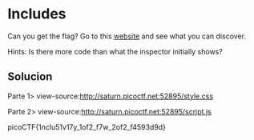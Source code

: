 # Includes
Can you get the flag? Go to this [website](http://saturn.picoctf.net:52895/) and see what you can discover.

Hints: Is there more code than what the inspector initially shows?

## Solucion
Parte 1>
view-source:http://saturn.picoctf.net:52895/style.css

Parte 2>
view-source:http://saturn.picoctf.net:52895/script.js


picoCTF{1nclu51v17y_1of2_f7w_2of2_f4593d9d}